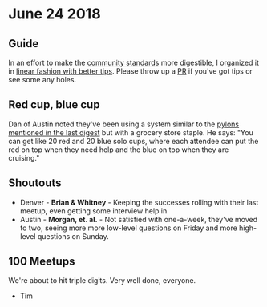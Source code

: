 # June 24 2018

## Guide
In an effort to make the [community standards](https://github.com/askadev/community-standards) more digestible, I organized it in [linear fashion with better tips](https://askadev.org/guide). Please throw up a [PR](https://github.com/askadev/askadev.org/pulls) if you've got tips or see some any holes.

## Red cup, blue cup
Dan of Austin noted they've been using a system similar to the [pylons mentioned in the last digest](https://github.com/askadev/digests/blob/master/2018/05-20.md) but with a grocery store staple. He says: "You can get like 20 red and 20 blue solo cups, where each attendee can put the red on top when they need help and the blue on top when they are cruising."

## Shoutouts
* Denver - **Brian & Whitney** - Keeping the successes rolling with their last meetup, even getting some interview help in
* Austin - **Morgan, et. al.** - Not satisfied with one-a-week, they've moved to two, seeing more more low-level questions on Friday and more high-level questions on Sunday.

## 100 Meetups
We're about to hit triple digits. Very well done, everyone.

- Tim
